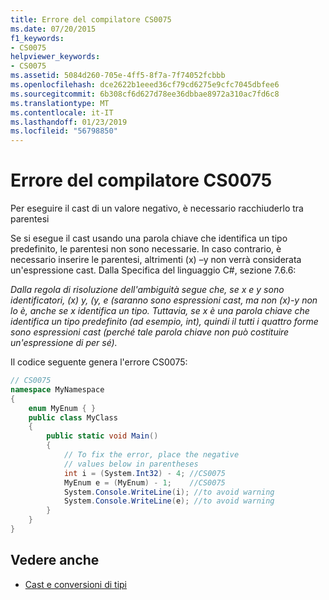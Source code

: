 ```yaml
---
title: Errore del compilatore CS0075
ms.date: 07/20/2015
f1_keywords:
- CS0075
helpviewer_keywords:
- CS0075
ms.assetid: 5084d260-705e-4ff5-8f7a-7f74052fcbbb
ms.openlocfilehash: dce2622b1eeed36cf79cd6275e9cfc7045dbfee6
ms.sourcegitcommit: 6b308cf6d627d78ee36dbbae8972a310ac7fd6c8
ms.translationtype: MT
ms.contentlocale: it-IT
ms.lasthandoff: 01/23/2019
ms.locfileid: "56798850"
---
```

# <a name="compiler-error-cs0075"></a>Errore del compilatore CS0075
Per eseguire il cast di un valore negativo, è necessario racchiuderlo tra parentesi  
  
 Se si esegue il cast usando una parola chiave che identifica un tipo predefinito, le parentesi non sono necessarie. In caso contrario, è necessario inserire le parentesi, altrimenti (x) –y non verrà considerata un'espressione cast. Dalla Specifica del linguaggio C#, sezione 7.6.6:  
  
 *Dalla regola di risoluzione dell'ambiguità segue che, se x e y sono identificatori, (x) y, (y, e (saranno sono espressioni cast, ma non (x)-y non lo è, anche se x identifica un tipo. Tuttavia, se x è una parola chiave che identifica un tipo predefinito (ad esempio, int), quindi il tutti i quattro forme sono espressioni cast (perché tale parola chiave non può costituire un'espressione di per sé).*  
  
 Il codice seguente genera l'errore CS0075:  
  
```csharp  
// CS0075  
namespace MyNamespace  
{  
    enum MyEnum { }  
    public class MyClass  
    {  
        public static void Main()  
        {  
            // To fix the error, place the negative  
            // values below in parentheses  
            int i = (System.Int32) - 4; //CS0075  
            MyEnum e = (MyEnum) - 1;    //CS0075  
            System.Console.WriteLine(i); //to avoid warning  
            System.Console.WriteLine(e); //to avoid warning  
        }  
    }  
}  
```  
  
## <a name="see-also"></a>Vedere anche

- [Cast e conversioni di tipi](../../csharp/programming-guide/types/casting-and-type-conversions.md)
